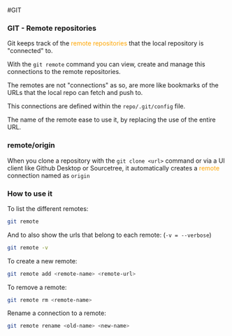 #GIT 

### GIT - Remote repositories

Git keeps track of the <span style="color:orange;">remote repositories</span> that the local repository is "connected" to.

With the `git remote` command you can view, create and manage this connections to the remote repositories.

The remotes are not "connections" as so, are more like bookmarks of the URLs that the local repo can fetch and push to. 

This connections are defined within the `repo/.git/config` file. 


The name of the remote ease to use it, by replacing the use of the entire URL. 

### remote/origin

When you clone a repository with the `git clone <url>` command or via a UI client like Github Desktop or Sourcetree, it automatically creates a <span style="color:orange;">remote</span> connection named as `origin`

### How to use it

To list the different remotes: 
```bash
git remote
```

And to also show the urls that belong to each remote: (`-v = --verbose`)

```bash
git remote -v
```

To create a new remote: 

```bash
git remote add <remote-name> <remote-url>
```

To remove a remote: 

```bash
git remote rm <remote-name>
```

Rename a connection to a remote: 

```bash
git remote rename <old-name> <new-name>
```


